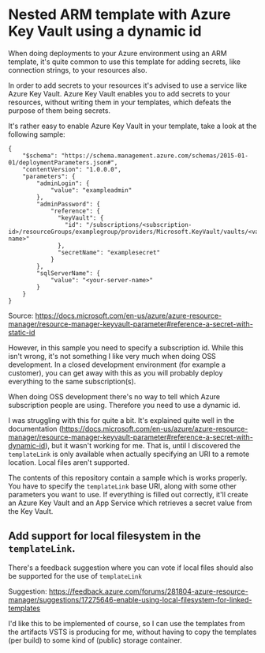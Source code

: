 # Nested ARM template with Azure Key Vault using a dynamic id

When doing deployments to your Azure environment using an ARM template, it's quite common to use this template for adding secrets, like connection strings, to your resources also.

In order to add secrets to your resources it's advised to use a service like Azure Key Vault.
Azure Key Vault enables you to add secrets to your resources, without writing them in your templates, which defeats the purpose of them being secrets.

It's rather easy to enable Azure Key Vault in your template, take a look at the following sample:
```
{
    "$schema": "https://schema.management.azure.com/schemas/2015-01-01/deploymentParameters.json#",
    "contentVersion": "1.0.0.0",
    "parameters": {
        "adminLogin": {
            "value": "exampleadmin"
        },
        "adminPassword": {
            "reference": {
              "keyVault": {
                "id": "/subscriptions/<subscription-id>/resourceGroups/examplegroup/providers/Microsoft.KeyVault/vaults/<vault-name>"
              },
              "secretName": "examplesecret"
            }
        },
        "sqlServerName": {
            "value": "<your-server-name>"
        }
    }
}
```

Source: https://docs.microsoft.com/en-us/azure/azure-resource-manager/resource-manager-keyvault-parameter#reference-a-secret-with-static-id

However, in this sample you need to specify a subscription id. While this isn't wrong, it's not something I like very much when doing OSS development. 
In a closed development environment (for example a customer), you can get away with this as you will probably deploy everything to the same subscription(s).

When doing OSS development there's no way to tell which Azure subscription people are using. Therefore you need to use a dynamic id.


I was struggling with this for quite a bit. It's explained quite well in the documentation (https://docs.microsoft.com/en-us/azure/azure-resource-manager/resource-manager-keyvault-parameter#reference-a-secret-with-dynamic-id),
but it wasn't working for me.
That is, until I discovered the `templateLink` is only available when actually specifying an URI to a remote location. Local files aren't supported.

The contents of this repository contain a sample which is works properly. You have to specify the `templateLink` base URI, along with some other parameters you want to use.
If everything is filled out correctly, it'll create an Azure Key Vault and an App Service which retrieves a secret value from the Key Vault.

## Add support for local filesystem in the `templateLink`.

There's a feedback suggestion where you can vote if local files should also be supported for the use of `templateLink`

Suggestion: https://feedback.azure.com/forums/281804-azure-resource-manager/suggestions/17275646-enable-using-local-filesystem-for-linked-templates

I'd like this to be implemented of course, so I can use the templates from the artifacts VSTS is producing for me, without having to copy the templates (per build) to some kind of (public) storage container.